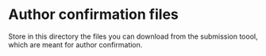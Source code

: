 # Author confirmation files

Store in this directory the files you can download from the submission toool,
which are meant for author confirmation.
